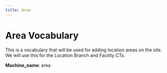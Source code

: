 ```yaml
---
title: Area
---
```


# Area Vocabulary
This is a vocabulary that will be used for adding location areas on the site. We will use this for the Location Branch and Facility CTs.

**Machine_name**: area
